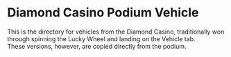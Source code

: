 # Diamond Casino Podium Vehicle

This is the directory for vehicles from the Diamond Casino, traditionally won through spinning the Lucky Wheel and landing on the Vehicle tab.  
These versions, however, are copied directly from the podium.
